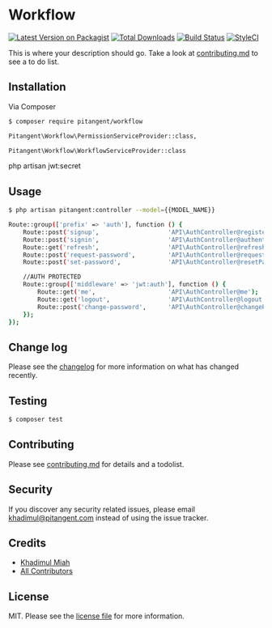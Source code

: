 # Workflow

[![Latest Version on Packagist][ico-version]][link-packagist]
[![Total Downloads][ico-downloads]][link-downloads]
[![Build Status][ico-travis]][link-travis]
[![StyleCI][ico-styleci]][link-styleci]

This is where your description should go. Take a look at [contributing.md](contributing.md) to see a to do list.

## Installation

Via Composer

``` bash
$ composer require pitangent/workflow
```

``` bash
Pitangent\Workflow\PermissionServiceProvider::class,
```

``` bash
Pitangent\Workflow\WorkflowServiceProvider::class
```

php artisan jwt:secret

## Usage
``` bash
$ php artisan pitangent:controller --model={{MODEL_NAME}}
```
``` bash
Route::group(['prefix' => 'auth'], function () {
    Route::post('signup',                   'API\AuthController@register');
    Route::post('signin',                   'API\AuthController@authenticate');
    Route::get('refresh',                   'API\AuthController@refresh');
    Route::post('request-password',         'API\AuthController@requestPassword');
    Route::post('set-password',             'API\AuthController@resetPassword');

    //AUTH PROTECTED
    Route::group(['middleware' => 'jwt:auth'], function () {
        Route::get('me',                    'API\AuthController@me');
        Route::get('logout',                'API\AuthController@logout');
        Route::post('change-password',      'API\AuthController@changePassword');
    });
});

```


## Change log

Please see the [changelog](changelog.md) for more information on what has changed recently.

## Testing

``` bash
$ composer test
```

## Contributing

Please see [contributing.md](contributing.md) for details and a todolist.

## Security

If you discover any security related issues, please email khadimul@pitangent.com instead of using the issue tracker.

## Credits

- [Khadimul Miah][link-author]
- [All Contributors][link-contributors]

## License

MIT. Please see the [license file](license.md) for more information.

[ico-version]: https://img.shields.io/packagist/v/ows/workflow.svg?style=flat-square
[ico-downloads]: https://img.shields.io/packagist/dt/ows/workflow.svg?style=flat-square
[ico-travis]: https://img.shields.io/travis/ows/workflow/master.svg?style=flat-square
[ico-styleci]: https://styleci.io/repos/12345678/shield

[link-packagist]: https://packagist.org/packages/ows/workflow
[link-downloads]: https://packagist.org/packages/ows/workflow
[link-travis]: https://travis-ci.org/ows/workflow
[link-styleci]: https://styleci.io/repos/12345678
[link-author]: https://github.com/ows
[link-contributors]: ../../contributors

